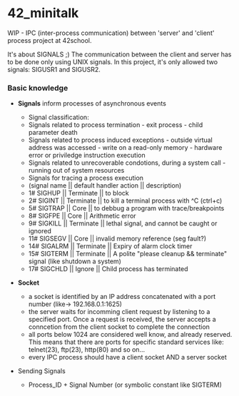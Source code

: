 # 42_minitalk
WIP - IPC (inter-process communication) between 'server' and 'client' process project at 42school.

It's about SIGNALS ;)
The communication between the client and server has to be done only using UNIX signals.
In this project, it's only allowed two signals: SIGUSR1 and SIGUSR2.

### Basic knowledge
- **Signals** inform processes of asynchronous events
  -  Signal classification:
    -  Signals related to process termination
      -  exit process
      -  child parameter death
    -  Signals related to process induced exceptions
      -  outside virtual address was accessed
      -  write on a read-only memory
      -  hardware error or priviledge instruction execution
    -  Signals related to unrecoverable condotions, during a system call
      -  running out of system resources
    -  Signals for tracing a process execution
  - (signal name || default handler action || description)
  - 1# SIGHUP || Terminate || to block 
  - 2# SIGINT || Terminate || to kill a terminal process with ^C (ctrl+c)
  - 5# SIGTRAP || Core || to debbug a program with trace/breakpoints
  - 8# SIGFPE || Core || Arithmetic error
  - 9# SIGKILL || Terminate || lethal signal, and cannot be caught or ignored
  - 11# SIGSEGV || Core || invalid memory reference (seg fault?)
  - 14# SIGALRM || Terminate || Expiry of alarm clock timer
  - 15# SIGTERM || Terminate || A polite "please cleanup && terminate" signal (like shutdown a system)
  - 17# SIGCHLD || Ignore || Child process has terminated
- **Socket**
  - a socket is identified by an IP address concatenated with a port number (like-> 192.168.0.1:1625)
  - the server waits for incomming client request by listening to a specified port. Once a request is received, the server accepts a conncetion from the client socket to complete the connection
  - all ports below 1024 are considered well know, and already reserved. This means that there are ports for specific standard services like: telnet(23), ftp(23), http(80) and so on...
  - every IPC process should have a client socket AND a server socket

- Sending Signals
  - Process_ID + Signal Number (or symbolic constant like SIGTERM)
